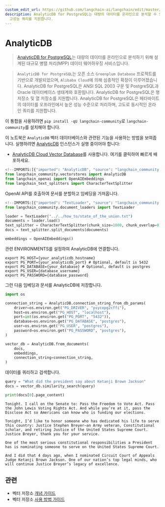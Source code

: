 ```yaml
---
custom_edit_url: https://github.com/langchain-ai/langchain/edit/master/docs/docs/integrations/vectorstores/analyticdb.ipynb
description: AnalyticDB for PostgreSQL는 대량의 데이터를 온라인으로 분석할 수 있는 MPP 데이터 웨어하우스 서비스입니다.
  고성능 쿼리를 지원합니다.
---
```


# AnalyticDB

> [AnalyticDB for PostgreSQL](https://www.alibabacloud.com/help/en/analyticdb-for-postgresql/latest/product-introduction-overview)는 대량의 데이터를 온라인으로 분석하기 위해 설계된 대규모 병렬 처리(MPP) 데이터 웨어하우징 서비스입니다.

> `AnalyticDB for PostgreSQL`는 오픈 소스 `Greenplum Database` 프로젝트를 기반으로 개발되었으며, `Alibaba Cloud`에 의해 심층적인 확장이 이루어졌습니다. AnalyticDB for PostgreSQL은 ANSI SQL 2003 구문 및 PostgreSQL과 Oracle 데이터베이스 생태계와 호환됩니다. AnalyticDB for PostgreSQL은 행 저장소 및 열 저장소를 지원합니다. AnalyticDB for PostgreSQL은 페타바이트의 데이터를 오프라인에서 높은 성능 수준으로 처리하며, 고도로 동시적인 온라인 쿼리를 지원합니다.

이 통합을 사용하려면 `pip install -qU langchain-community`로 `langchain-community`를 설치해야 합니다.

이 노트북은 `AnalyticDB` 벡터 데이터베이스와 관련된 기능을 사용하는 방법을 보여줍니다.
실행하려면 [AnalyticDB](https://www.alibabacloud.com/help/en/analyticdb-for-postgresql/latest/product-introduction-overview) 인스턴스가 실행 중이어야 합니다:

- [AnalyticDB Cloud Vector Database](https://www.alibabacloud.com/product/hybriddb-postgresql)를 사용합니다. 여기를 클릭하여 빠르게 배포하세요.

```python
<!--IMPORTS:[{"imported": "AnalyticDB", "source": "langchain_community.vectorstores", "docs": "https://api.python.langchain.com/en/latest/vectorstores/langchain_community.vectorstores.analyticdb.AnalyticDB.html", "title": "AnalyticDB"}, {"imported": "OpenAIEmbeddings", "source": "langchain_openai", "docs": "https://api.python.langchain.com/en/latest/embeddings/langchain_openai.embeddings.base.OpenAIEmbeddings.html", "title": "AnalyticDB"}, {"imported": "CharacterTextSplitter", "source": "langchain_text_splitters", "docs": "https://api.python.langchain.com/en/latest/character/langchain_text_splitters.character.CharacterTextSplitter.html", "title": "AnalyticDB"}]-->
from langchain_community.vectorstores import AnalyticDB
from langchain_openai import OpenAIEmbeddings
from langchain_text_splitters import CharacterTextSplitter
```


OpenAI API를 호출하여 문서를 분할하고 임베딩을 가져옵니다.

```python
<!--IMPORTS:[{"imported": "TextLoader", "source": "langchain_community.document_loaders", "docs": "https://api.python.langchain.com/en/latest/document_loaders/langchain_community.document_loaders.text.TextLoader.html", "title": "AnalyticDB"}]-->
from langchain_community.document_loaders import TextLoader

loader = TextLoader("../../how_to/state_of_the_union.txt")
documents = loader.load()
text_splitter = CharacterTextSplitter(chunk_size=1000, chunk_overlap=0)
docs = text_splitter.split_documents(documents)

embeddings = OpenAIEmbeddings()
```


관련 ENVIRONMENTS를 설정하여 AnalyticDB에 연결합니다.
```
export PG_HOST={your_analyticdb_hostname}
export PG_PORT={your_analyticdb_port} # Optional, default is 5432
export PG_DATABASE={your_database} # Optional, default is postgres
export PG_USER={database_username}
export PG_PASSWORD={database_password}
```


그런 다음 임베딩과 문서를 AnalyticDB에 저장합니다.

```python
import os

connection_string = AnalyticDB.connection_string_from_db_params(
    driver=os.environ.get("PG_DRIVER", "psycopg2cffi"),
    host=os.environ.get("PG_HOST", "localhost"),
    port=int(os.environ.get("PG_PORT", "5432")),
    database=os.environ.get("PG_DATABASE", "postgres"),
    user=os.environ.get("PG_USER", "postgres"),
    password=os.environ.get("PG_PASSWORD", "postgres"),
)

vector_db = AnalyticDB.from_documents(
    docs,
    embeddings,
    connection_string=connection_string,
)
```


데이터를 쿼리하고 검색합니다.

```python
query = "What did the president say about Ketanji Brown Jackson"
docs = vector_db.similarity_search(query)
```


```python
print(docs[0].page_content)
```

```output
Tonight. I call on the Senate to: Pass the Freedom to Vote Act. Pass the John Lewis Voting Rights Act. And while you’re at it, pass the Disclose Act so Americans can know who is funding our elections. 

Tonight, I’d like to honor someone who has dedicated his life to serve this country: Justice Stephen Breyer—an Army veteran, Constitutional scholar, and retiring Justice of the United States Supreme Court. Justice Breyer, thank you for your service. 

One of the most serious constitutional responsibilities a President has is nominating someone to serve on the United States Supreme Court. 

And I did that 4 days ago, when I nominated Circuit Court of Appeals Judge Ketanji Brown Jackson. One of our nation’s top legal minds, who will continue Justice Breyer’s legacy of excellence.
```


## 관련

- 벡터 저장소 [개념 가이드](/docs/concepts/#vector-stores)
- 벡터 저장소 [사용 방법 가이드](/docs/how_to/#vector-stores)